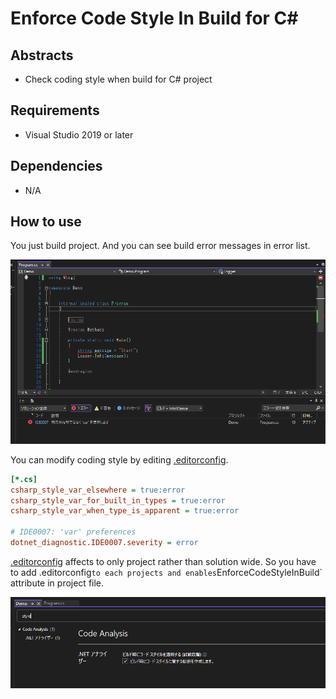 # Enforce Code Style In Build for C#

## Abstracts

* Check coding style when build for C# project

## Requirements

* Visual Studio 2019 or later

## Dependencies

* N/A

## How to use

You just build project.
And you can see build error messages in error list.

<img src="./images/image.png" />

You can modify coding style by editing [.editorconfig](./sources/Demo/.editorconfig).

````ini
[*.cs]
csharp_style_var_elsewhere = true:error
csharp_style_var_for_built_in_types = true:error
csharp_style_var_when_type_is_apparent = true:error

# IDE0007: 'var' preferences
dotnet_diagnostic.IDE0007.severity = error
````

[.editorconfig](./sources/Demo/.editorconfig) affects to only project rather than solution wide.
So you have to add .editorconfig` to each projects and enables `EnforceCodeStyleInBuild` attribute in project file.

<img src="./images/image2.png" />